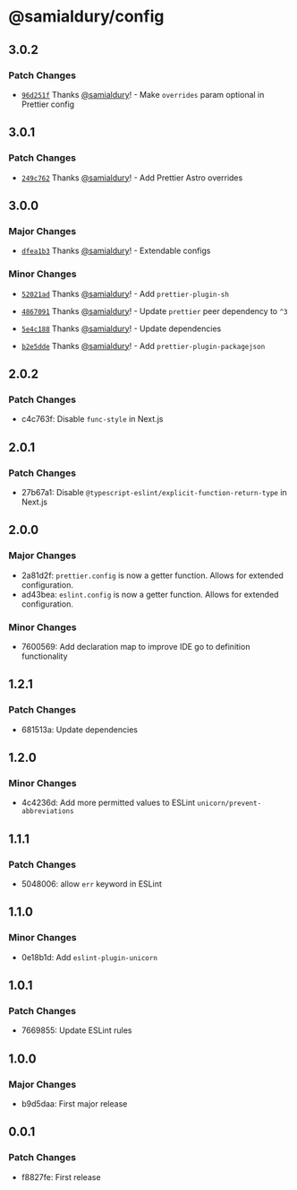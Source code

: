 # @samialdury/config

## 3.0.2

### Patch Changes

-   [`96d251f`](https://github.com/samialdury/config/commit/96d251fb21f104e5388b4b16ee9e45558721e897) Thanks [@samialdury](https://github.com/samialdury)! - Make `overrides` param optional in Prettier config

## 3.0.1

### Patch Changes

-   [`249c762`](https://github.com/samialdury/config/commit/249c7624aaecd73afb0af6f7e803624fa78ea787) Thanks [@samialdury](https://github.com/samialdury)! - Add Prettier Astro overrides

## 3.0.0

### Major Changes

-   [`dfea1b3`](https://github.com/samialdury/config/commit/dfea1b3efbff909e81ae32b8e8a9726cfbca06f0) Thanks [@samialdury](https://github.com/samialdury)! - Extendable configs

### Minor Changes

-   [`52021ad`](https://github.com/samialdury/config/commit/52021adbd31e06e4576588f496c969ab6008baf5) Thanks [@samialdury](https://github.com/samialdury)! - Add `prettier-plugin-sh`

-   [`4867091`](https://github.com/samialdury/config/commit/4867091f16495ba5c89503572025ac0f823cfee3) Thanks [@samialdury](https://github.com/samialdury)! - Update `prettier` peer dependency to `^3`

-   [`5e4c188`](https://github.com/samialdury/config/commit/5e4c188a49e0dd0a1b4d7018821de1a7763fe1ca) Thanks [@samialdury](https://github.com/samialdury)! - Update dependencies

-   [`b2e5dde`](https://github.com/samialdury/config/commit/b2e5ddeddf4d3dc927654b6c4f4c205488dc60e4) Thanks [@samialdury](https://github.com/samialdury)! - Add `prettier-plugin-packagejson`

## 2.0.2

### Patch Changes

-   c4c763f: Disable `func-style` in Next.js

## 2.0.1

### Patch Changes

-   27b67a1: Disable `@typescript-eslint/explicit-function-return-type` in Next.js

## 2.0.0

### Major Changes

-   2a81d2f: `prettier.config` is now a getter function. Allows for extended configuration.
-   ad43bea: `eslint.config` is now a getter function. Allows for extended configuration.

### Minor Changes

-   7600569: Add declaration map to improve IDE go to definition functionality

## 1.2.1

### Patch Changes

-   681513a: Update dependencies

## 1.2.0

### Minor Changes

-   4c4236d: Add more permitted values to ESLint `unicorn/prevent-abbreviations`

## 1.1.1

### Patch Changes

-   5048006: allow `err` keyword in ESLint

## 1.1.0

### Minor Changes

-   0e18b1d: Add `eslint-plugin-unicorn`

## 1.0.1

### Patch Changes

-   7669855: Update ESLint rules

## 1.0.0

### Major Changes

-   b9d5daa: First major release

## 0.0.1

### Patch Changes

-   f8827fe: First release
